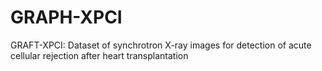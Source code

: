 # GRAPH-XPCI
GRAFT-XPCI: Dataset of synchrotron X-ray images for detection of acute cellular rejection after heart transplantation
